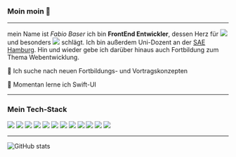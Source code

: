 ### Moin moin 👋

---

mein Name ist *Fabio Baser* ich bin **FrontEnd Entwickler**, dessen Herz für <img src="https://img.shields.io/badge/-JavaScript-eed718?style=flat&logo=javascript&logoColor=ffffff"> und besonders <img src="https://img.shields.io/badge/-React-000000?style=flat&logo=react&logoColor=00c8ff"> schlägt. Ich bin außerdem Uni-Dozent an der [SAE Hamburg](https://www.sae.edu/deu/de/campus/hamburg). Hin und wieder gebe ich darüber hinaus auch Fortbildung zum Thema Webentwicklung.
  
 🔭 Ich suche nach neuen Fortbildungs- und Vortragskonzepten
 
 🌱 Momentan lerne ich Swift-UI


---


### Mein Tech-Stack

<img src = "https://img.shields.io/badge/-HTML5-E34F26?style=flat&logo=html5&logoColor=white"> <img src = "https://img.shields.io/badge/-CSS3-1572B6?style=flat&logo=css3&logoColor=white"> <img src="https://img.shields.io/badge/-JavaScript-eed718?style=flat&logo=javascript&logoColor=ffffff"> <img src="https://img.shields.io/badge/-Sass-cc6699?style=flat&logo=sass&logoColor=ffffff"> <img src="https://img.shields.io/badge/-React-000000?style=flat&logo=react&logoColor=00c8ff"> <img src="https://img.shields.io/badge/-MongoDB-4DB33D?style=flat&logo=mongodb&logoColor=FFFFFF"> <img src="https://img.shields.io/badge/-Express.js-787878?style=flat"> <img src="https://img.shields.io/badge/-Node.js-3C873A?style=flat&logo=Node.js&logoColor=white"> <img src="http://img.shields.io/badge/-Git-F1502F?style=flat&logo=git&logoColor=FFFFFF"> <img src="http://img.shields.io/badge/-Github-000000?style=flat&logo=github&logoColor=FFFFFF"> <img src="http://img.shields.io/badge/-VS%20Code-007ACC?style=flat&logo=visual%20studio%20code&logoColor=white"> <img src="http://img.shields.io/badge/-Heroku-430098?style=flat&logo=heroku&logoColor=white">

---

![GitHub stats](https://github-readme-stats.vercel.app/api?username=fabiobaser&show_icons=true&hide_border=true)
